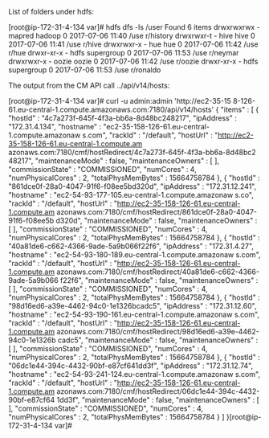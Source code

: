 List of folders under hdfs:

[root@ip-172-31-4-134 var]# hdfs dfs -ls /user
Found 6 items
drwxrwxrwx   - mapred hadoop              0 2017-07-06 11:40 /use
r/history
drwxrwxr-t   - hive   hive                0 2017-07-06 11:41 /use
r/hive
drwxrwxr-x   - hue    hue                 0 2017-07-06 11:42 /use
r/hue
drwxr-xr-x   - hdfs   supergroup          0 2017-07-06 11:53 /use
r/neymar
drwxrwxr-x   - oozie  oozie               0 2017-07-06 11:42 /use
r/oozie
drwxr-xr-x   - hdfs   supergroup          0 2017-07-06 11:53 /use
r/ronaldo

The output from the CM API call ../api/v14/hosts:

[root@ip-172-31-4-134 var]# curl -u admin:admin 'http://ec2-35-15
8-126-61.eu-central-1.compute.amazonaws.com:7180/api/v14/hosts'
{
  "items" : [ {
    "hostId" : "4c7a273f-645f-4f3a-bb6a-8d48bc248217",
    "ipAddress" : "172.31.4.134",
    "hostname" : "ec2-35-158-126-61.eu-central-1.compute.amazonaw
s.com",
    "rackId" : "/default",
    "hostUrl" : "http://ec2-35-158-126-61.eu-central-1.compute.am
azonaws.com:7180/cmf/hostRedirect/4c7a273f-645f-4f3a-bb6a-8d48bc2
48217",
    "maintenanceMode" : false,
    "maintenanceOwners" : [ ],
    "commissionState" : "COMMISSIONED",
    "numCores" : 4,
    "numPhysicalCores" : 2,
    "totalPhysMemBytes" : 15664758784
  }, {
    "hostId" : "861dce0f-28a0-4047-91f6-f08ee5bd320d",
    "ipAddress" : "172.31.12.241",
    "hostname" : "ec2-54-93-177-105.eu-central-1.compute.amazonaw
s.co",
    "rackId" : "/default",
    "hostUrl" : "http://ec2-35-158-126-61.eu-central-1.compute.am
azonaws.com:7180/cmf/hostRedirect/861dce0f-28a0-4047-91f6-f08ee5b
d320d",
    "maintenanceMode" : false,
    "maintenanceOwners" : [ ],
    "commissionState" : "COMMISSIONED",
    "numCores" : 4,
    "numPhysicalCores" : 2,
    "totalPhysMemBytes" : 15664758784
  }, {
    "hostId" : "40a81de6-c662-4366-9ade-5a9b066f22f6",
    "ipAddress" : "172.31.4.27",
    "hostname" : "ec2-54-93-180-189.eu-central-1.compute.amazonaw
s.com",
    "rackId" : "/default",
    "hostUrl" : "http://ec2-35-158-126-61.eu-central-1.compute.am
azonaws.com:7180/cmf/hostRedirect/40a81de6-c662-4366-9ade-5a9b066
f22f6",
    "maintenanceMode" : false,
    "maintenanceOwners" : [ ],
    "commissionState" : "COMMISSIONED",
    "numCores" : 4,
    "numPhysicalCores" : 2,
    "totalPhysMemBytes" : 15664758784
  }, {
    "hostId" : "98d16ed6-a39e-4462-94c0-1e1326bcadc5",
    "ipAddress" : "172.31.12.60",
    "hostname" : "ec2-54-93-190-161.eu-central-1.compute.amazonaw
s.com",
    "rackId" : "/default",
    "hostUrl" : "http://ec2-35-158-126-61.eu-central-1.compute.am
azonaws.com:7180/cmf/hostRedirect/98d16ed6-a39e-4462-94c0-1e1326b
cadc5",
    "maintenanceMode" : false,
    "maintenanceOwners" : [ ],
    "commissionState" : "COMMISSIONED",
    "numCores" : 4,
    "numPhysicalCores" : 2,
    "totalPhysMemBytes" : 15664758784
  }, {
    "hostId" : "06dc1e44-394c-4432-90bf-e87cf641dd3f",
    "ipAddress" : "172.31.12.74",
    "hostname" : "ec2-54-93-241-124.eu-central-1.compute.amazonaw
s.com",
    "rackId" : "/default",
    "hostUrl" : "http://ec2-35-158-126-61.eu-central-1.compute.am
azonaws.com:7180/cmf/hostRedirect/06dc1e44-394c-4432-90bf-e87cf64
1dd3f",
    "maintenanceMode" : false,
    "maintenanceOwners" : [ ],
    "commissionState" : "COMMISSIONED",
    "numCores" : 4,
    "numPhysicalCores" : 2,
    "totalPhysMemBytes" : 15664758784
  } ]
}[root@ip-172-31-4-134 var]# 